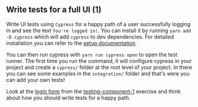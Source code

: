 ## Write tests for a full UI (1)

Write UI tests using `Cypress` for a happy path of a user successfully logging in and see the text `You're logged in!`. You can install it by running `yarn add -D cypress` which will add `cypress` to dev dependencies. For detailed installation you can refer to the [setup documentation](https://gist.github.com/in2Unknown/1f4b682f5a244b3537dea24c8d4b53ed).

You can then run cypress with `yarn run cypress open` to open the test runner. The first time you run the command, it will configure cypress in your project and create a `cypress/` folder at the root level of your project. In there you can see some examples in the `integration/` folder and that's were you can add your own tests!

Look at the [login form](exercise/src/App.js) from the [testing-component-1](../testing-component-1) exercise and think about how you should write tests for a happy path.
